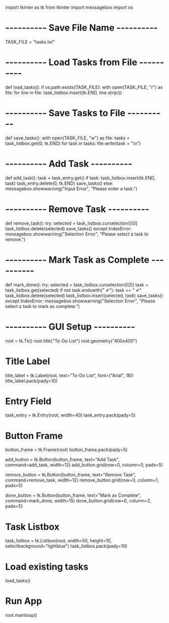 import tkinter as tk
from tkinter import messagebox
import os

# ---------- Save File Name ----------
TASK_FILE = "tasks.txt"

# ---------- Load Tasks from File ----------
def load_tasks():
    if os.path.exists(TASK_FILE):
        with open(TASK_FILE, "r") as file:
            for line in file:
                task_listbox.insert(tk.END, line.strip())

# ---------- Save Tasks to File ----------
def save_tasks():
    with open(TASK_FILE, "w") as file:
        tasks = task_listbox.get(0, tk.END)
        for task in tasks:
            file.write(task + "\n")

# ---------- Add Task ----------
def add_task():
    task = task_entry.get()
    if task:
        task_listbox.insert(tk.END, task)
        task_entry.delete(0, tk.END)
        save_tasks()
    else:
        messagebox.showwarning("Input Error", "Please enter a task.")

# ---------- Remove Task ----------
def remove_task():
    try:
        selected = task_listbox.curselection()[0]
        task_listbox.delete(selected)
        save_tasks()
    except IndexError:
        messagebox.showwarning("Selection Error", "Please select a task to remove.")

# ---------- Mark Task as Complete ----------
def mark_done():
    try:
        selected = task_listbox.curselection()[0]
        task = task_listbox.get(selected)
        if not task.endswith(" ✔"):
            task += " ✔"
            task_listbox.delete(selected)
            task_listbox.insert(selected, task)
            save_tasks()
    except IndexError:
        messagebox.showwarning("Selection Error", "Please select a task to mark as complete.")

# ---------- GUI Setup ----------
root = tk.Tk()
root.title("To-Do List")
root.geometry("400x400")

# Title Label
title_label = tk.Label(root, text="To-Do List", font=("Arial", 18))
title_label.pack(pady=10)

# Entry Field
task_entry = tk.Entry(root, width=40)
task_entry.pack(pady=5)

# Button Frame
button_frame = tk.Frame(root)
button_frame.pack(pady=5)

add_button = tk.Button(button_frame, text="Add Task", command=add_task, width=12)
add_button.grid(row=0, column=0, padx=5)

remove_button = tk.Button(button_frame, text="Remove Task", command=remove_task, width=12)
remove_button.grid(row=0, column=1, padx=5)

done_button = tk.Button(button_frame, text="Mark as Complete", command=mark_done, width=15)
done_button.grid(row=0, column=2, padx=5)

# Task Listbox
task_listbox = tk.Listbox(root, width=50, height=10, selectbackground="lightblue")
task_listbox.pack(pady=10)

# Load existing tasks
load_tasks()

# Run App
root.mainloop()
